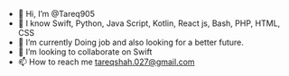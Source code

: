 - 👋 Hi, I’m @Tareq905
- 👀 I know Swift, Python, Java Script, Kotlin, React js, Bash, PHP, HTML, CSS
- 🌱 I’m currently Doing job and also looking for a better future.
- 💞️ I’m looking to collaborate on Swift
- 📫 How to reach me tareqshah.027@gmail.com

<!---
Tareq905/Tareq905 is a ✨ special ✨ repository because its `README.md` (this file) appears on your GitHub profile.
You can click the Preview link to take a look at your changes.
--->
